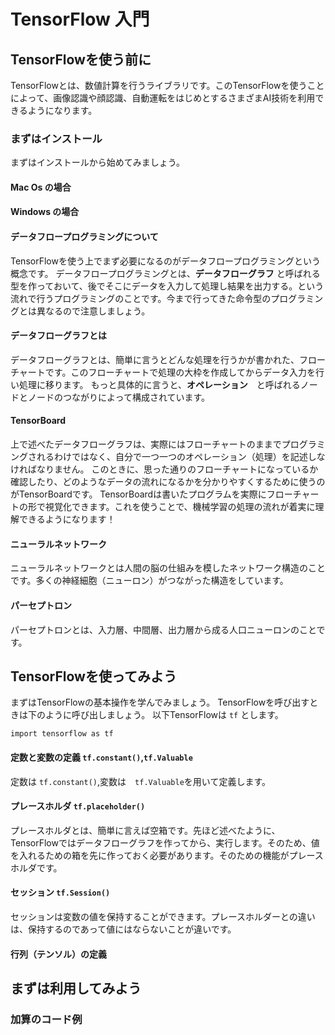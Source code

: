 # TensorFlow 入門  


## TensorFlowを使う前に
 TensorFlowとは、数値計算を行うライブラリです。このTensorFlowを使うことによって、画像認識や顔認識、自動運転をはじめとするさまざまAI技術を利用できるようになります。  
### まずはインストール
まずはインストールから始めてみましょう。
#### Mac Os の場合
#### Windows の場合

#### データフロープログラミングについて
TensorFlowを使う上でまず必要になるのがデータフロープログラミングという概念です。
データフロープログラミングとは、**データフローグラフ** と呼ばれる型を作っておいて、後でそこにデータを入力して処理し結果を出力する。という流れで行うプログラミングのことです。今まで行ってきた命令型のプログラミングとは異なるので注意しましょう。      
#### データフローグラフとは
データフローグラフとは、簡単に言うとどんな処理を行うかが書かれた、フローチャートです。このフローチャートで処理の大枠を作成してからデータ入力を行い処理に移ります。
もっと具体的に言うと、**オペレーション**　と呼ばれるノードとノードのつながりによって構成されています。  
#### TensorBoard
上で述べたデータフローグラフは、実際にはフローチャートのままでプログラミングされるわけではなく、自分で一つ一つのオペレーション（処理）を記述しなければなりません。
このときに、思った通りのフローチャートになっているか確認したり、どのようなデータの流れになるかを分かりやすくするために使うのがTensorBoardです。
TensorBoardは書いたプログラムを実際にフローチャートの形で視覚化できます。これを使うことで、機械学習の処理の流れが着実に理解できるようになります！  

#### ニューラルネットワーク
ニューラルネットワークとは人間の脳の仕組みを模したネットワーク構造のことです。多くの神経細胞（ニューロン）がつながった構造をしています。  

#### パーセプトロン
パーセプトロンとは、入力層、中間層、出力層から成る人口ニューロンのことです。
## TensorFlowを使ってみよう
まずはTensorFlowの基本操作を学んでみましょう。
TensorFlowを呼び出すときは下のように呼び出しましょう。
以下TensorFlowは `tf` とします。
```
import tensorflow as tf
```

#### 定数と変数の定義 `tf.constant()`,`tf.Valuable`
定数は `tf.constant()`,変数は　`tf.Valuable`を用いて定義します。  

#### プレースホルダ `tf.placeholder()`
プレースホルダとは、簡単に言えば空箱です。先ほど述べたように、TensorFlowではデータフローグラフを作ってから、実行します。そのため、値を入れるための箱を先に作っておく必要があります。そのための機能がプレースホルダです。  
#### セッション `tf.Session()`
セッションは変数の値を保持することができます。プレースホルダーとの違いは、保持するのであって値にはならないことが違いです。  
#### 行列（テンソル）の定義

## まずは利用してみよう
### 加算のコード例
